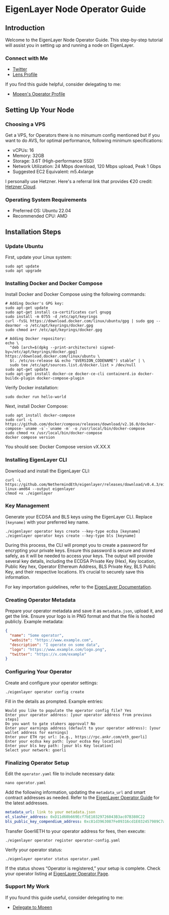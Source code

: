 
# EigenLayer Node Operator Guide

## Introduction
Welcome to the EigenLayer Node Operator Guide. This step-by-step tutorial will assist you in setting up and running a node on EigenLayer.

### Connect with Me
- [Twitter](https://twitter.com/Moeenxyz)
- [Lens Profile](https://lenster.xyz/u/moeen)

If you find this guide helpful, consider delegating to me:
- [Moeen's Operator Profile](https://goerli.eigenlayer.xyz/operator/0xe3c694453d69caea4edcbb0bb8d24accc6932565)

## Setting Up Your Node

### Choosing a VPS
Get a VPS, for Operators there is no minumum config mentioned but if you want to do AVS, for optimal performance, following minimum specifications:
- vCPUs: 16
- Memory: 32GB
- Storage: 3.6T (High-performance SSD)
- Network Utilization: 24 Mbps download, 120 Mbps upload, Peak 1 Gbps
- Suggested EC2 Equivalent: m5.4xlarge

I personally use Hetzner. Here's a referral link that provides €20 credit: [Hetzner Cloud](https://hetzner.cloud/?ref=p7amgYr2ILM7).

### Operating System Requirements
- Preferred OS: Ubuntu 22.04
- Recommended CPU: AMD

## Installation Steps

### Update Ubuntu
First, update your Linux system:

```shell
sudo apt update
sudo apt upgrade
```

### Installing Docker and Docker Compose
Install Docker and Docker Compose using the following commands:

```shell
# Adding Docker's GPG key:
sudo apt-get update
sudo apt-get install ca-certificates curl gnupg
sudo install -m 0755 -d /etc/apt/keyrings
curl -fsSL https://download.docker.com/linux/ubuntu/gpg | sudo gpg --dearmor -o /etc/apt/keyrings/docker.gpg
sudo chmod a+r /etc/apt/keyrings/docker.gpg

# Adding Docker repository:
echo \
  "deb [arch=$(dpkg --print-architecture) signed-by=/etc/apt/keyrings/docker.gpg] https://download.docker.com/linux/ubuntu \
  $(. /etc/os-release && echo "$VERSION_CODENAME") stable" | \
  sudo tee /etc/apt/sources.list.d/docker.list > /dev/null
sudo apt-get update
sudo apt-get install docker-ce docker-ce-cli containerd.io docker-buildx-plugin docker-compose-plugin
```

Verify Docker installation:

```shell
sudo docker run hello-world
```

Next, install Docker Compose:

```shell
sudo apt install docker-compose
sudo curl -L https://github.com/docker/compose/releases/download/v2.16.0/docker-compose-`uname -s`-`uname -m` -o /usr/local/bin/docker-compose
sudo chmod +x /usr/local/bin/docker-compose
docker compose version
```

You should see: Docker Compose version vX.XX.X

### Installing EigenLayer CLI
Download and install the EigenLayer CLI:

```shell
curl -L https://github.com/NethermindEth/eigenlayer/releases/download/v0.4.3/eigenlayer-linux-amd64 --output eigenlayer
chmod +x ./eigenlayer
```

### Key Management
Generate your ECDSA and BLS keys using the EigenLayer CLI. Replace `[keyname]` with your preferred key name.

```shell
./eigenlayer operator keys create --key-type ecdsa [keyname]
./eigenlayer operator keys create --key-type bls [keyname]
```

During this process, the CLI will prompt you to create a password for encrypting your private keys. Ensure this password is secure and stored safely, as it will be needed to access your keys. The output will provide several key details, including the ECDSA Private Key (Hex), Key location, Public Key hex, Operator Ethereum Address, BLS Private Key, BLS Public Key, and their respective locations. It’s crucial to securely save this information.

For key importation guidelines, refer to the [EigenLayer Documentation](https://docs.eigenlayer.xyz/operator-guides/operator-installation#import-keys).

### Creating Operator Metadata
Prepare your operator metadata and save it as `metadata.json`, upload it, and get the link. Ensure your logo is in PNG format and that the file is hosted publicly. Example metadata:

```json
{
  "name": "Some operator",
  "website": "https://www.example.com",
  "description": "I operate on some data",
  "logo": "https://www.example.com/logo.png",
  "twitter": "https://x.com/example"
}
```

### Configuring Your Operator
Create and configure your operator settings:

```shell
./eigenlayer operator config create
```

Fill in the details as prompted. Example entries:
```
Would you like to populate the operator config file? Yes
Enter your operator address: [your operator address from previous steps]
Do you want to gate stakers approval? No
Enter your earnings address (default to your operator address): [your wallet address for earnings]
Enter your ETH rpc url: [e.g., https://rpc.ankr.com/eth_goerli]
Enter your ecdsa key path: [your ecdsa Key location]
Enter your bls key path: [your bls Key location]
Select your network: goerli
```

### Finalizing Operator Setup
Edit the `operator.yaml` file to include necessary data:

```shell
nano operator.yaml
```

Add the following information, updating the `metadata_url` and smart contract addresses as needed. Refer to the [EigenLayer Operator Guide](https://docs.eigenlayer.xyz/operator-guides/operator-installation#goerli-smart-contract-addresses) for the latest addresses.

```yaml
metadata_url: link to your metadata.json
el_slasher_address: 0xD11d60b669Ecf7bE10329726043B3ac07B380C22
bls_public_key_compendium_address: 0xc81d3963087Fe09316cd1E032457989C7aC91b19
```

Transfer GoerliETH to your operator address for fees, then execute:

```shell
./eigenlayer operator register operator-config.yaml
```

Verify your operator status:

```shell
./eigenlayer operator status operator.yaml
```

If the status shows “Operator is registered,” your setup is complete. Check your operator listing at [EigenLayer Operator Page](https://goerli.eigenlayer.xyz/operator/).

### Support My Work
If you found this guide useful, consider delegating to me:
- [Delegate to Moeen](https://goerli.eigenlayer.xyz/operator/0xe3c694453d69caea4edcbb0bb8d24accc6932565)
```


